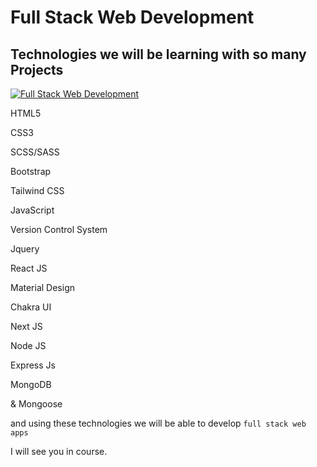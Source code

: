 # Full Stack Web Development

## Technologies we will be learning with so many Projects

[![Full Stack Web Development](https://i.ytimg.com/vi/52klv1JkQF8/hq720.jpg?sqp=-oaymwEcCOgCEMoBSFXyq4qpAw4IARUAAIhCGAFwAcABBg==&rs=AOn4CLD3LU1FTsVLpdmgxyUYaY-BPhXtrA "Full Stack Web Development")](https://youtu.be/52klv1JkQF8)

HTML5

CSS3

SCSS/SASS

Bootstrap

Tailwind CSS

JavaScript

Version Control System

Jquery

React JS

Material Design

Chakra UI

Next JS

Node JS

Express Js

MongoDB

& Mongoose

and using these technologies we will be able to develop `full stack web apps`

I will see you in course.
